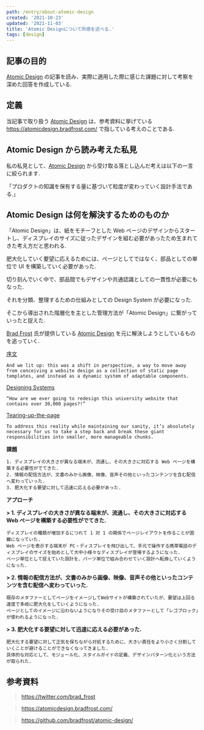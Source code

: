 ```yaml
---
path: /entry/about-atomic-design
created: '2021-10-23'
updated: '2021-11-03'
title: 'Atomic Designについて所感を述べる.'
tags: [design]
---
```


## 記事の目的

[Atomic Design](https://atomicdesign.bradfrost.com/) の記事を読み、実際に適用した際に感じた課題に対して考察を深めた回答を作成している.

## 定義

当記事で取り扱う [Atomic Design](https://atomicdesign.bradfrost.com/) は、参考資料に挙げている https://atomicdesign.bradfrost.com/ で指している考えのことである.

## Atomic Design から読み考えた私見

私の私見として、[Atomic Design](https://atomicdesign.bradfrost.com/) から受け取る落とし込んだ考えは以下の一言に絞られます.

「プロダクトの知識を保有する量に基づいて粒度が変わっていく設計手法である.」

## Atomic Design は何を解決するためのものか

「Atomic Design」は、紙をモチーフとした Web ページのデザインからスタートし、ディスプレイのサイズに従ったデザインを組む必要があったため生まれてきた考え方だと思われる.

肥大化していく要望に応えるためには、ページとしてではなく、部品としての単位で UI を構築していく必要があった.

切り刻んでいく中で、部品間でもデザインや共通認識としての一貫性が必要にもなった.

それを分類、整理するための仕組みとしての Design System が必要になった.

そこから導出された階層化を主とした管理方法が「Atomic Design」に繋がっていったと捉えた.

[Brad Frost](https://twitter.com/brad_frost) 氏が提供している [Atomic Design](https://atomicdesign.bradfrost.com/) を元に解決しようとしているものを追っていく.

[序文](https://atomicdesign.bradfrost.com/foreword/)

```
And we lit up: this was a shift in perspective, a way to move away from conceiving a website design as a collection of static page templates, and instead as a dynamic system of adaptable components.
```

[Designing Systems](https://atomicdesign.bradfrost.com/chapter-1/)

```
“How are we ever going to redesign this university website that contains over 30,000 pages?!”
```

[Tearing-up-the-page](https://atomicdesign.bradfrost.com/chapter-1/#tearing-up-the-page)

```
To address this reality while maintaining our sanity, it’s absolutely necessary for us to take a step back and break these giant responsibilities into smaller, more manageable chunks.
```

**課題**

```
1. ディスプレイの大きさが異なる端末が、流通し、その大きさに対応する Web ページを構築する必要性がでてきた.
2. 情報の配信方法が、文書のみから画像、映像、音声その他といったコンテンツを含む配信へ変わっていった.
3. 肥大化する要望に対して迅速に応える必要があった.
```

**アプローチ**

**> 1. ディスプレイの大きさが異なる端末が、流通し、その大きさに対応する Web ページを構築する必要性がでてきた.**

```
ディスプレイの種類が増加するにつれて 1 対 1 の関係でページレイアウトを作ることが困難になっていた.
Web ページを表示する端末が PC・ディスプレイを飛び出して、手元で操作する携帯電話のディスプレイのサイズを始めとして大中小様々なディスプレイが登場するようになった.
ページ単位として捉えていた設計を、パーツ単位で組み合わせていく設計へ転換していくようになった.
```

**> 2. 情報の配信方法が、文書のみから画像、映像、音声その他といったコンテンツを含む配信へ変わっていった.**

```
既存のメタファーとしてページをイメージしてWebサイトが構築されていたが、要望は上回る速度で多岐に肥大化をしていくようになった.
ページとしてのイメージに沿わないようになりその受け皿のメタファーとして「レゴブロック」が使われるようになった.
```

**> 3. 肥大化する要望に対して迅速に応える必要があった.**

```
肥大化する要望に対して正気を保ちながら対処するために、大きい責任をより小さく分割していくことが避けることができなくなってきました.
具体的な対応として、モジュール化、スタイルガイドの定義、デザインパターン化という方法が取られた.
```

## 参考資料

> https://twitter.com/brad_frost

> https://atomicdesign.bradfrost.com/

> https://github.com/bradfrost/atomic-design/
